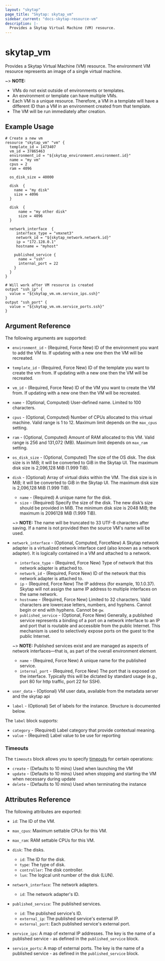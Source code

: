 ```yaml
---
layout: "skytap"
page_title: "Skytap: skytap_vm"
sidebar_current: "docs-skytap-resource-vm"
description: |-
  Provides a Skytap Virtual Machine (VM) resource.
---
```


# skytap\_vm

Provides a Skytap Virtual Machine (VM) resource. The environment VM resource represents an image of a single virtual machine.

~> **NOTE:**
* VMs do not exist outside of environments or templates.
* An environment or template can have multiple VMs.
* Each VM is a unique resource. Therefore, a VM in a template will have a different ID than a VM in an environment created from that template.
* The VM will be run immediately after creation.

## Example Usage


```hcl
# Create a new vm
resource "skytap_vm" "vm" {
  template_id = 1473407
  vm_id = 37865463
  environment_id = "${skytap_environment.environment.id}"
  name = "my vm"
  cpus = 2
  ram = 4096

  os_disk_size = 40000

  disk  {
    name = "my disk"
    size = 4096
  }

  disk  {
      name = "my other disk"
      size = 4096
  }

  network_interface  {
     interface_type = "vmxnet3"
     network_id = "${skytap_network.network.id}"
     ip = "172.128.0.1"
     hostname = "myhost"

    published_service {
      name = "ssh"
      internal_port = 22
    }
  }
}

# Will work after VM resource is created
output "ssh_ip" {
  value = "${skytap_vm.vm.service_ips.ssh}"
}
output "ssh_port" {
  value = "${skytap_vm.vm.service_ports.ssh}"
}
```

## Argument Reference

The following arguments are supported:

* `environment_id` - (Required, Force New) ID of the environment you want to add the VM to. If updating with a new one then the VM will be recreated.
* `template_id` - (Required, Force New) ID of the template you want to create the vm from. If updating with a new one then the VM will be recreated.
* `vm_id` - (Required, Force New) ID of the VM you want to create the VM from. If updating with a new one then the VM will be recreated.
* `name` - (Optional, Computed) User-defined name. Limited to 100 characters. 
* `cpus` - (Optional, Computed) Number of CPUs allocated to this virtual machine. Valid range is 1 to 12. Maximum limit depends on the `max_cpus` setting.
* `ram` - (Optional, Computed) Amount of RAM allocated to this VM. Valid range is 256 and 131,072 (MB). Maximum limit depends on `max_ram` setting.
* `os_disk_size` - (Optional, Computed) The size of the OS disk. The disk size is in MiB; it will be converted to GiB in the Skytap UI. The maximum disk size is 2,096,128 MiB (1.999 TiB).
* `disk` - (Optional) Array of virtual disks within the VM. The disk size is in MiB; it will be converted to GiB in the Skytap UI. The maximum disk size is 2,096,128 MiB (1.999 TiB).

  * `name` - (Required) A unique name for the disk.
  * `size` - (Required) Specify the size of the disk. The new disk’s size should be provided in MiB. The minimum disk size is 2048 MiB; the maximum is 2096128 MiB (1.999 TiB).

  ~> **NOTE:** The name will be truncated to 33 UTF-8 characters after saving. If a name is not provided then the source VM's name will be used.

* `network_interface` - (Optional, Computed, ForceNew) A Skytap network adapter is a virtualized network interface card (also known as a network adapter). It is logically contained in a VM and attached to a network.
  * `interface_type` - (Required, Force New) Type of network that this network adapter is attached to.
  * `network_id` - (Required, Force New) ID of the network that this network adapter is attached to.
  *	`ip` - (Required, Force New) The IP address (for example, 10.1.0.37). Skytap will not assign the same IP address to multiple interfaces on the same network.
  * `hostname` - (Required, Force New) Limited to 32 characters. Valid characters are lowercase letters, numbers, and hyphens. Cannot begin or end with hyphens. Cannot be `gw`.
  * `published_service` - (Optional, Force New) Generally, a published service represents a binding of a port on a network interface to an IP and port that is routable and accessible from the public Internet. This mechanism is used to selectively expose ports on the guest to the public Internet.

  ~> **NOTE:** Published services exist and are managed as aspects of network interfaces—that is, as part of the overall environment element.

    * `name` - (Required, Force New) A unique name for the published service.
    * `internal_port` - (Required, Force New) The port that is exposed on the interface. Typically this will be dictated by standard usage (e.g., port 80 for http traffic, port 22 for SSH).
* `user_data` - (Optional) VM user data, available from the metadata server and the skytap api
* `label` - (Optional) Set of labels for the instance. Structure is documented below.

The `label` block supports:

* `category` - (Required) Label category that  provide contextual meaning.
* `value` - (Required) Label value to be use for reporting

### Timeouts

The `timeouts` block allows you to specify [timeouts](https://www.terraform.io/docs/configuration/resources.html#operation-timeouts) for certain operations:

* `create` - (Defaults to 10 mins) Used when launching the VM
* `update` - (Defaults to 10 mins) Used when stopping and starting the VM when necessary during update
* `delete` - (Defaults to 10 mins) Used when terminating the instance

## Attributes Reference

The following attributes are exported:

* `id`: The ID of the VM.
* `max_cpus`: Maximum settable CPUs for this VM.
* `max_ram`: RAM settable CPUs for this VM.
* `disk`: The disks.
   * `id`: The ID for the disk.
   * `type`: The type of disk.
   * `controller`: The disk controller.
   * `lun`: The logical unit number of the disk (LUN).
* `network_interface`: The network adapters.
  * `id`: The network adapter's ID.
* `published_service`: The published services.
  * `id`: The published service's ID.
  * `external_ip`: The published service's external IP.
  * `external_port`: Each published service's external port.

* `service_ips`: A map of external IP addresses. The key is the name of a published service - as defined in the `published_service` block.
* `service_ports`: A map of external ports. The key is the name of a published service - as defined in the `published_service` block.
